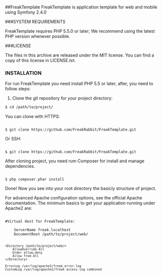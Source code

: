##FreakTemplate
FreakTemplate is application template for web and mobile using Symfony 2.4.0

###SYSTEM REQUIREMENTS

FreakTemplate requires PHP 5.5.0 or later; We recommend using the latest PHP version whenever possible.

###LICENSE

The files in this archive are released under the MIT license. You can find a copy of this license in LICENSE.txt.

### INSTALLATION

For run FreakTemplate you need install PHP 5.5 or later, after, you need to follow steps:

1) Clone the git repository for your project directory:

```bash
$ cd /path/to/project/
```

You can clone with HTTPS:

<code>
$ git clone https://github.com/FreakRabbit/FreakTemplate.git
</code>

Or SSH:

<code>
$ git clone https://github.com/FreakRabbit/FreakTemplate.git
</code>

After cloning project, you need rum Composer for install and manage dependencies.

<code>
$ php composer.phar install
</code>

Done! Now you see into your root directory the basicly structure of project.

For advanced Apache configuration options, see the official Apache documentation. The minimum basics to get your application running under Apache2 are:

<code>
#Virtual Host for FreakTemplate:
<VirtualHost *:80>
    ServerName freak.localhost
    DocumentRoot /path/to/project/web/

    <Directory /path/to/project/web/>
        AllowOverride All
        Order allow,deny
        Allow from All
    </Directory>

    ErrorLog /var/log/apache2/freak_error.log
    CustomLog /var/log/apache2/freak_access.log combined
</VirtualHost>
<code>

